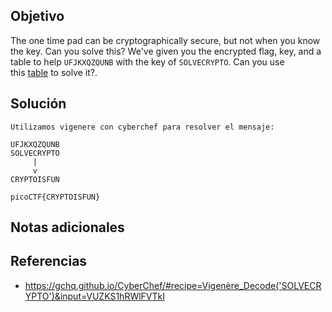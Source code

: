 ## Objetivo
The one time pad can be cryptographically secure, but not when you know the key. Can you solve this? We've given you the encrypted flag, key, and a table to help `UFJKXQZQUNB` with the key of `SOLVECRYPTO`. Can you use this [table](https://jupiter.challenges.picoctf.org/static/1fd21547c154c678d2dab145c29f1d79/table.txt) to solve it?.
## Solución
```
Utilizamos vigenere con cyberchef para resolver el mensaje:

UFJKXQZQUNB
SOLVECRYPTO
	 |
	 v
CRYPTOISFUN

picoCTF{CRYPTOISFUN}
```
## Notas adicionales
## Referencias
- https://gchq.github.io/CyberChef/#recipe=Vigenère_Decode('SOLVECRYPTO')&input=VUZKS1hRWlFVTkI